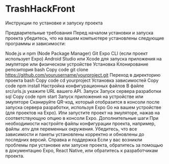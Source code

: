 # TrashHackFront

Инструкции по установке и запуску проекта

Предварительные требования
Перед началом установки и запуска проекта убедитесь, что на вашем компьютере установлены следующие программы и зависимости:

Node.js и npm (Node Package Manager)
Git
Expo CLI (если проект использует Expo)
Android Studio или Xcode для запуска приложения на эмуляторе или физическом устройстве
Установка
Клонирование репозитория
bash
Copy code
git clone https://github.com/yourusername/yourproject.git
Переход в директорию проекта
bash
Copy code
cd yourproject
Установка зависимостей
Copy code
npm install
Настройка конфигурационных файлов
В файле src/urls.js укажите URL вашего API.
Запуск
Запуск сервера разработки
sql
Copy code
npm start
Запуск приложения на устройстве или эмуляторе
Сканируйте QR-код, который отобразится в консоли после запуска сервера разработки, используя Expo Go на вашем устройстве (для проектов на Expo).
Или запустите проект на эмуляторе, нажав на соответствующую опцию в консоли Expo.
Дополнительные шаги
При необходимости настройте файлы конфигурации проекта, например, файлы .env для переменных окружения.
Убедитесь, что все зависимости и пакеты установлены корректно и обновлены до последних версий.
Справка и поддержка
Если у вас возникли проблемы при установке или запуске проекта, обратитесь за помощью в документацию Expo, React Native, или обратитесь к разработчикам проекта.
